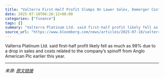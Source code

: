 ```yaml
---
title: "Valterra First-Half Profit Slumps On Lower Sales, Demerger Costs"
date: 2025-07-18T06:28:12+08:00
categories: ["finance"]
tags: []
summary: "Valterra Platinum Ltd. said first-half profit likely fell as much as 98% due to a drop in sales and costs related to the company’s spinoff from Anglo American Plc earlier this year."
source_url: "https://www.bloomberg.com/news/articles/2025-07-18/valterra-first-half-profit-slumps-on-lower-sales-demerger-costs"
---
```


Valterra Platinum Ltd. said first-half profit likely fell as much as 98% due to a drop in sales and costs related to the company’s spinoff from Anglo American Plc earlier this year.

---

*来源: [原文链接](https://www.bloomberg.com/news/articles/2025-07-18/valterra-first-half-profit-slumps-on-lower-sales-demerger-costs)*
